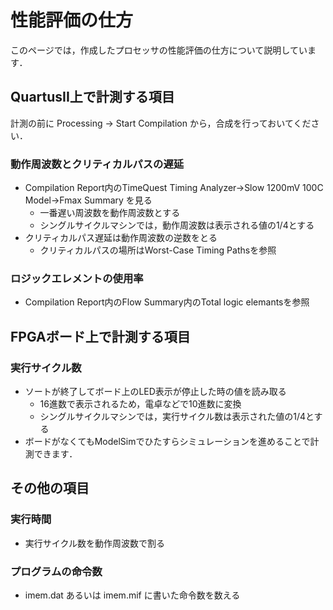 
# 性能評価の仕方

このページでは，作成したプロセッサの性能評価の仕方について説明しています．

## QuartusII上で計測する項目

計測の前に Processing -> Start Compilation から，合成を行っておいてください．

### 動作周波数とクリティカルパスの遅延
* Compilation Report内のTimeQuest Timing Analyzer→Slow 1200mV 100C Model→Fmax Summary を見る
    * 一番遅い周波数を動作周波数とする
    * シングルサイクルマシンでは，動作周波数は表示される値の1/4とする
* クリティカルパス遅延は動作周波数の逆数をとる
    * クリティカルパスの場所はWorst-Case Timing Pathsを参照

### ロジックエレメントの使用率
* Compilation Report内のFlow Summary内のTotal logic elemantsを参照

## FPGAボード上で計測する項目

### 実行サイクル数
* ソートが終了してボード上のLED表示が停止した時の値を読み取る
    * 16進数で表示されるため，電卓などで10進数に変換
    * シングルサイクルマシンでは，実行サイクル数は表示された値の1/4とする
* ボードがなくてもModelSimでひたすらシミュレーションを進めることで計測できます．

## その他の項目

### 実行時間
* 実行サイクル数を動作周波数で割る

### プログラムの命令数
* imem.dat あるいは imem.mif に書いた命令数を数える
